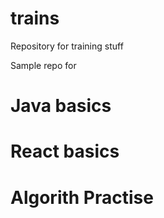 # trains

Repository for training stuff

Sample repo for 
 # Java basics
 # React basics
 # Algorith Practise
